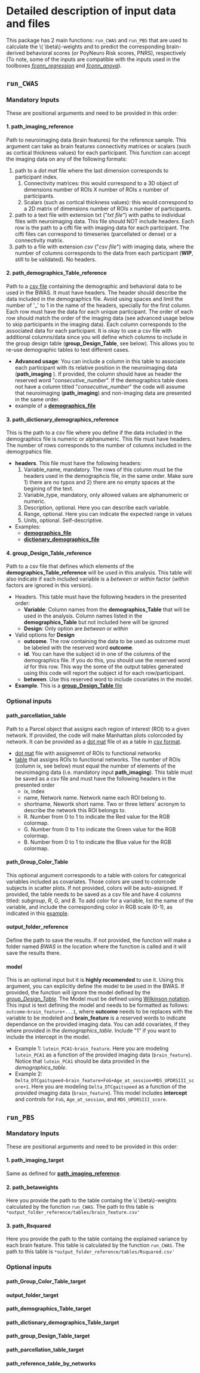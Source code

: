 <script type="text/javascript"
        src="https://cdnjs.cloudflare.com/ajax/libs/mathjax/2.7.0/MathJax.js?config=TeX-AMS_CHTML"></script>
# Detailed description of input data and files

This package has 2 main functions: `run_CWAS` and `run_PBS` that are used to calculate the \\( \beta\\)-weights and to predict the corresponding brain-derived behavioral scores (or PoyNeuro Risk scores, PNRS), respectively (To note, some of the inputs are compatible with the inputs used in the toolboxes [*fconn_regression*](https://fconn-regression.readthedocs.io/en/latest/) and [*fconn_anova*](https://fconn-anova.readthedocs.io/en/latest/)).

## `run_CWAS`
### Mandatory Inputs
These are positional arguments and need to be provided in this order:

#### 1. **path_imaging_reference**
Path to neuroimaging data (brain features) for the reference sample. This argument can take as brain features connectivity matrices or scalars (such as cortical thickness values) for each participant. This function can accept the imaging data on any of the following formats:

1. path to a *dot mat* file where the last dimension corresponds to participant index. 
    1. Connectivity matrices: this would correspond to a 3D object of dimensions number of ROIs X number of ROIs x number of participants.
    1. Scalars (such as cortical thickness values): this would correspond to a 2D matrix of dimensions number of ROIs x number of participants.
2. path to a text file with extension txt ("*txt file*") with paths to individual files with neuroimaging data. This file should NOT include headers. Each row is the path to a cifti file with imaging data for each participant. The cifti files can correspond to timeseries (parcellated or dense) or a connectivity matrix. 
3. path to a file with extension *csv* ("*csv file*") with imaging data, where the number of columns corresponds to the data from each participant (**WIP**, still to be validated). No headers.   

#### 2. **path_demographics_Table_reference**
Path to a [csv file](https://en.wikipedia.org/wiki/Comma-separated_values) containing the demographic and behavioral data to be used in the BWAS. 
It must have headers. 
The header should describe the data included in the demographics file.
Avoid using spaces and limit the number of '_' to 1 in the name of the headers, specially for the first column.
Each row must have the data for each unique participant. 
The order of each row should match the order of the imaging data (see advanced usage below to skip participants in the imaging data).
Each column corresponds to the associated data for each participant.
It is okay to use a csv file with additional columns/data since you will define which columns to include in the group design table (**group_Design_Table**, see below). This allows you to re-use demographic tables to test different cases.

- **Advanced usage**: You can include a column in this table to associate each participant with its relative position in the neuroimaging data (**path_imaging** ). If provided, the column should have as header the reserved word "*consecutive_number*". If the demographics table does not have a column titled "*consecutive_number*" the code will assume that neuroimaging (**path_imaging**) and non-imaging data are presented in the same order. 
- example of a [**demographics_file**](./detailed_specs/demographics_Table.csv)

#### 3. **path_dictionary_demographics_reference**
This is the path to a csv file where you define if the data included in the demographics file is numeric or alphanumeric. This file must have headers. The number of rows corresponds to the number of columns included in the demogrpahics file. 

- **headers**. This file must have the following headers:
    1. Variable_name, mandatory. The rows of this column must be the headers used in the demographcis file, in the same order. Make sure 1) there are no typos and 2) there are no empty spaces at the begining of the text.
    1. Variable_type, mandatory, only allowed values are alphanumeric or numeric.
    1. Description, optional. Here you can describe each variable.
    1. Range, optional. Here you can indicate the expected range in values
    1. Units, optional. Self-descriptive.
- Examples:
    - [**demographics_file**](./detailed_specs/demographics_Table.csv)
    - [**dictionary_demographics_file**](./detailed_specs/Dictionary_for_demographics_Table.csv)
    
#### 4. **group_Design_Table_reference**
Path to a csv file that defines which elements of the **demographics_Table_reference** will be used in this analysis. 
This table will also indicate if each included variable is a *between* or *within* factor (*within* factors are ignored in this version). 

- Headers. This table must have the following headers in the presented order:
    - **Variable**: Column names from the **demographics_Table** that will be used in the analysis. Column names listed in the **demographics_Table** but not included here will be ignored
    - **Design**: Only option are *between* or *within*
- Valid options for **Design**
    - **outcome**. The row containing the data to be used as outcome must be labeled with the reserved word **outcome**.
    - **id**. You can have the subject id in one of the columns of the demographics file. If you do this, you should use the reserved word *id* for this row. This way the some of the output tables generated using this code will report the subject id for each row/participant. 
    - **between**. Use this reserved word to include covariates in the model. 
- **Example**. This is a [**group_Design_Table** file](./detailed_specs/Group_Design_Table.csv)

### Optional inputs
#### **path_parcellation_table**
Path to a Parcel object that assigns each region of interest (ROI) to a given network. If provided, the code will make Manhattan plots colorcoded by network. 
It can be provided as a [dot mat](./detailed_specs/HCP_ColeAnticevic.mat) file ot as a table in [csv format](./detailed_specs/HCP_ColeAnticevic.csv).

- [dot mat](./detailed_specs/HCP_ColeAnticevic.mat) file with assignemnt of ROIs to functional networks
- [table](./detailed_specs/HCP_ColeAnticevic.csv) that assigns ROIs to functional networks. The number of ROIs (column ix, see below) must equal the number of elements of the neuroimaging data (i.e. mandatory input **path_imaging**). This table must be saved as a csv file and must have the following headers in the presented order
    - ix, index
    - name, Network name. Network name each ROI belong to.
    - shortname, Newortk short name. Two or three letters' acronym to describe the network this ROI belongs to.
    - R. Number from 0 to 1 to indicate the Red value for the RGB colormap.
    - G. Number from 0 to 1 to indicate the Green value for the RGB colormap.
    - B. Number from 0 to 1 to indicate the Blue value for the RGB colormap.

#### **path_Group_Color_Table**
This optional argument corresponds to a table with colors for categorical variables included as covariates. Those colors are used to colorcode subjects in scatter plots. If not provided, colors will be auto-assigned.
If provided, the table needs to be saved as a csv file and have 4 columns titled: *subgroup*, *R*, *G*, and *B*. To add color for a variable, list the name of the variable, and include the corresponding color in RGB scale (0-1), as indicated in this [example](./detailed_specs/Group_Color_Table.csv). 

#### **output_folder_reference**
Define the path to save the results. If not provided, the function will make a folder named *BWAS* in the location where the function is called and it will save the results there.

#### **model**
This is an optional input but it is **highly recomended** to use it.
Using this argument, you can explicitly define the model to be used in the BWAS.
If provided, the function will ignore the model defined by the [*group_Design_Table*](#4-groupdesigntable).
The Model must be defined using [Wilkinson notation](https://www.mathworks.com/help/stats/wilkinson-notation.html). 
This input is text defining the model and needs to be formatted as follows: `outcome~brain_feature+...1`, where **outcome** needs to be replaces with the variable to be modeled and **brain_feature** is a reserved words to indicate dependance on the provided imaging data. You can add covariates, if they where provided in the *demographics_table*. Include "1" if you want to include the intercept in the model. 

- Example 1: `lutein_PCA1~brain_feature`. Here you are modeling `lutein_PCA1` as a function of the provided imaging data (`brain_feature`). Notice that `lutein_PCA1` should be data provided in the *demographics_table*.
- Example 2: `Delta_DTCgaitspeed~brain_feature+FoG+Age_at_session+MDS_UPDRSIII_score+1`. Here you are modeling `Delta_DTCgaitspeed` as a function of the provided imaging data (`brain_feature`). This model includes **intercept** and controls for `FoG`, `Age_at_session`, and `MDS_UPDRSIII_score`. 

## `run_PBS`
### Mandatory Inputs
These are positional arguments and need to be provided in this order:

#### 1. **path_imaging_target**
Same as defined for [**path_imaging_reference**](#1-pathimagingreference). 

#### 2. **path_betaweights**
Here you provide the path to the table containg the \\( \beta\\)-weights calculated by the function `run_CWAS`. The path to this table is `*output_folder_reference/tables/brain_feature.csv'`
#### 3. **path_Rsquared**
Here you provide the path to the table containg the explained variance by each brain feature. This table is calculated by the function `run_CWAS`. The path to this table is `*output_folder_reference/tables/Rsquared.csv'`
### Optional inputs

#### **path_Group_Color_Table_target**
#### **output_folder_target**
#### **path_demographics_Table_target**
#### **path_dictionary_demographics_Table_target**
#### **path_group_Design_Table_target**
#### **path_parcellation_table_target**
#### **path_reference_table_by_networks**